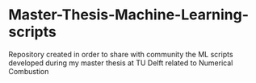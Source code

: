 # Master-Thesis-Machine-Learning-scripts
Repository created in order to share with community the ML scripts developed during my master thesis at TU Delft related to Numerical Combustion

